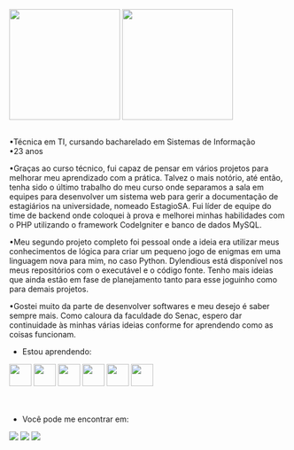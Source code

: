   <a href="https://github.com/camilla-sr/github-readme-stats">
  <img height=200 align="center" src="https://github-readme-stats.vercel.app/api?username=camilla-sr&theme=prussian" /></a>
  <a href="https://github.com/camilla-sr/convoychat">
  <img height=200 align="center" src="https://github-readme-stats.vercel.app/api/top-langs?username=camilla-sr&layout=compact&langs_count=8&card_width=320&theme=prussian" /></a></td>
<br><br>

<p>
•Técnica em TI, cursando bacharelado em Sistemas de Informação<br>
•23 anos<br>

•Graças ao curso técnico, fui capaz de pensar em vários projetos para melhorar meu aprendizado com a prática. Talvez o mais notório, até então, tenha sido o último trabalho do meu curso onde separamos a sala em equipes para desenvolver um sistema web para gerir a documentação de estagiários na universidade, nomeado EstagioSA. Fui líder de equipe do time de backend onde coloquei à prova e melhorei minhas habilidades com o PHP utilizando o framework CodeIgniter e banco de dados MySQL.

•Meu segundo projeto completo foi pessoal onde a ideia era utilizar meus conhecimentos de lógica para criar um pequeno jogo de enigmas em uma linguagem nova para mim, no caso Python. Dylendious está disponível nos meus repositórios com o executável e o código fonte. Tenho mais ideias que ainda estão em fase de planejamento tanto para esse joguinho como para demais projetos.

•Gostei muito da parte de desenvolver softwares e meu desejo é saber sempre mais. Como caloura da faculdade do Senac, espero dar continuidade às minhas várias ideias conforme for aprendendo como as coisas funcionam.
<br><p>

- Estou aprendendo:<br>
<div>
<img src="https://cdn.jsdelivr.net/gh/devicons/devicon/icons/java/java-original.svg" width="40" height="40"/>
<img src="https://cdn.jsdelivr.net/gh/devicons/devicon/icons/mysql/mysql-original-wordmark.svg" width="40" height="40"/>
<img src="https://cdn.jsdelivr.net/gh/devicons/devicon/icons/html5/html5-original.svg" width="40" height="40"/>
<img src="https://cdn.jsdelivr.net/gh/devicons/devicon/icons/css3/css3-original-wordmark.svg" width="40" height="40"/>
<img src="https://cdn.jsdelivr.net/gh/devicons/devicon/icons/python/python-original.svg" width="40" height="40"/>
<img src="https://cdn.jsdelivr.net/gh/devicons/devicon/icons/php/php-plain.svg" width="40" height="40"/>
</div><br><br>


- Você pode me encontrar em:<br>
<div>
<a href = "mailto:camilla.sreis2@gmail.com"><img loading="lazy" src="https://img.shields.io/badge/Gmail-D14836?style=for-the-badge&logo=gmail&logoColor=white" target="_blank"></a>
<a href="https://instagram.com/camilla.doragon" target="_blank"><img loading="lazy" src="https://img.shields.io/badge/-Instagram-%23E4405F?style=for-the-badge&logo=instagram&logoColor=white" target="_blank"></a>
<a href="www.linkedin.com/in/camilla-sreis" target="_blank"><img loading="lazy" src="https://img.shields.io/badge/LinkedIn-0077B5?style=for-the-badge&logo=linkedin&logoColor=white"></a>
</div>

